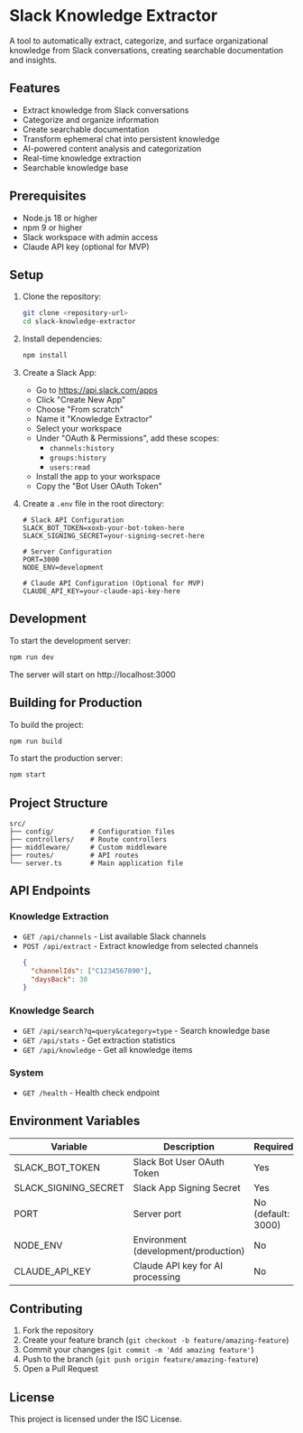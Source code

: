 # Slack Knowledge Extractor

A tool to automatically extract, categorize, and surface organizational knowledge from Slack conversations, creating searchable documentation and insights.

## Features

- Extract knowledge from Slack conversations
- Categorize and organize information
- Create searchable documentation
- Transform ephemeral chat into persistent knowledge
- AI-powered content analysis and categorization
- Real-time knowledge extraction
- Searchable knowledge base

## Prerequisites

- Node.js 18 or higher
- npm 9 or higher
- Slack workspace with admin access
- Claude API key (optional for MVP)

## Setup

1. Clone the repository:
   ```bash
   git clone <repository-url>
   cd slack-knowledge-extractor
   ```

2. Install dependencies:
   ```bash
   npm install
   ```

3. Create a Slack App:
   - Go to https://api.slack.com/apps
   - Click "Create New App"
   - Choose "From scratch"
   - Name it "Knowledge Extractor"
   - Select your workspace
   - Under "OAuth & Permissions", add these scopes:
     - `channels:history`
     - `groups:history`
     - `users:read`
   - Install the app to your workspace
   - Copy the "Bot User OAuth Token"

4. Create a `.env` file in the root directory:
   ```env
   # Slack API Configuration
   SLACK_BOT_TOKEN=xoxb-your-bot-token-here
   SLACK_SIGNING_SECRET=your-signing-secret-here

   # Server Configuration
   PORT=3000
   NODE_ENV=development

   # Claude API Configuration (Optional for MVP)
   CLAUDE_API_KEY=your-claude-api-key-here
   ```

## Development

To start the development server:
```bash
npm run dev
```

The server will start on http://localhost:3000

## Building for Production

To build the project:
```bash
npm run build
```

To start the production server:
```bash
npm start
```

## Project Structure

```
src/
├── config/         # Configuration files
├── controllers/    # Route controllers
├── middleware/     # Custom middleware
├── routes/         # API routes
└── server.ts       # Main application file
```

## API Endpoints

### Knowledge Extraction
- `GET /api/channels` - List available Slack channels
- `POST /api/extract` - Extract knowledge from selected channels
  ```json
  {
    "channelIds": ["C1234567890"],
    "daysBack": 30
  }
  ```

### Knowledge Search
- `GET /api/search?q=query&category=type` - Search knowledge base
- `GET /api/stats` - Get extraction statistics
- `GET /api/knowledge` - Get all knowledge items

### System
- `GET /health` - Health check endpoint

## Environment Variables

| Variable | Description | Required |
|----------|-------------|----------|
| SLACK_BOT_TOKEN | Slack Bot User OAuth Token | Yes |
| SLACK_SIGNING_SECRET | Slack App Signing Secret | Yes |
| PORT | Server port | No (default: 3000) |
| NODE_ENV | Environment (development/production) | No |
| CLAUDE_API_KEY | Claude API key for AI processing | No |

## Contributing

1. Fork the repository
2. Create your feature branch (`git checkout -b feature/amazing-feature`)
3. Commit your changes (`git commit -m 'Add amazing feature'`)
4. Push to the branch (`git push origin feature/amazing-feature`)
5. Open a Pull Request

## License

This project is licensed under the ISC License. 